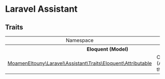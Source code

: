 # Laravel Assistant

## Traits
<table>
    <tr>
        <td align="center">Namespace</td>
        <td align="center">Usage</td>
    </tr>
    <tr>
        <th colspan="2" align="center">Eloquent (Model)</th>
    </tr>
    <tr>
        <td>
            <a href="https://github.com/MoamenEltouny/laravel-assistant/blob/main/src/Traits/Eloquent/Attributable.php">
                MoamenEltouny\Laravel\Assistant\Traits\Eloquent\Attributable
            </a>
        </td>
        <td>
            Custom Attributes (Accessors/Mutators) through the code
        </td>
    </tr>
</table>
